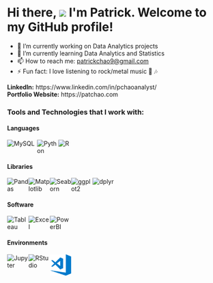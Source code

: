 # Hi there, <img src="https://emojis.slackmojis.com/emojis/images/1584726375/8272/blob-cool.gif?1584726375" width="30"/> I'm Patrick. Welcome to my GitHub profile!

- 🔭 I’m currently working on Data Analytics projects
- 🌱 I’m currently learning Data Analytics and Statistics
- 📫 How to reach me: patrickchao9@gmail.com
- ⚡ Fun fact: I love listening to rock/metal music :metal: :notes:

<p><b>LinkedIn:</b> https://www.linkedin.com/in/pchaoanalyst/</br>
<b>Portfolio Website:</b> https://patchao.com</p>

### Tools and Technologies that I work with:</br>

#### Languages
<img align="left" alt="MySQL" width="70px" height="50px" src="https://user-images.githubusercontent.com/32801046/115215516-6ee72200-a0b8-11eb-8b8d-4c02f6491651.png">
<img align="left" alt="Python" width="50px" height="50px" src="https://user-images.githubusercontent.com/32801046/115215625-8c1bf080-a0b8-11eb-88be-b5f7d21332c6.png">
<img align="left" alt="R" width="50px" src="https://user-images.githubusercontent.com/32801046/115215676-9938df80-a0b8-11eb-96ab-18ecc295d5cc.png">
</br></br>

#### Libraries
<img align="left" alt="Pandas" width="50px" height="50px" src="https://upload.wikimedia.org/wikipedia/commons/2/22/Pandas_mark.svg">
<img align="left" alt="Matplotlib" width="50px" src="https://upload.wikimedia.org/wikipedia/commons/8/84/Matplotlib_icon.svg">
<img align="left" alt="Seaborn" width="50px" src="https://user-images.githubusercontent.com/315810/92159303-30d41100-edfb-11ea-8107-1c5352202571.png">
<img align="left" alt="ggplot2" width="50px" height="50px" src="https://ggplot2.tidyverse.org/logo.png">
<img align="left" alt="dplyr" width="50px" height="50px" src="https://d33wubrfki0l68.cloudfront.net/071952491ec4a6a532a3f70ecfa2507af4d341f9/ff4d9/wp-content/uploads/2014/04/dplyr.png">
</br></br>

#### Software
<img align="left" alt="Tableau" width="50px" src="https://cdn.worldvectorlogo.com/logos/tableau-software.svg">
<img align="left" alt="Excel" width="50px" src="https://user-images.githubusercontent.com/32801046/115105870-766ec580-9f16-11eb-922d-9154ab610df0.png">
<img align="left" alt="PowerBI" width="50px" src="https://user-images.githubusercontent.com/32801046/120054392-8fbe6380-bfe4-11eb-913e-44fb384619ad.png">

</br></br>

#### Environments
<img align="left" alt="Jupyter" width="50px" height="50px" src="https://upload.wikimedia.org/wikipedia/commons/3/38/Jupyter_logo.svg">
<img align="left" alt="RStudio" width="50px" src="https://i0.wp.com/static1.squarespace.com/static/51156277e4b0b8b2ffe11c00/t/583ccafcbebafbc5c11fa6ec/1480379239088/RStudio-Ball.png?zoom=1.25&w=578&ssl=1">
<img align="left" alt="VSCode" width="50px" height="50px" src="https://raw.githubusercontent.com/github/explore/80688e429a7d4ef2fca1e82350fe8e3517d3494d/topics/visual-studio-code/visual-studio-code.png">


<!--![python](https://user-images.githubusercontent.com/32801046/115215597-83c3b580-a0b8-11eb-9fb4-a4d4d363309f.png)

**Patrick5225/Patrick5225** is a ✨ _special_ ✨ repository because its `README.md` (this file) appears on your GitHub profile.

Here are some ideas to get you started:

- 🔭 I’m currently working on ...
- 🌱 I’m currently learning ...
- 👯 I’m looking to collaborate on ...
- 🤔 I’m looking for help with ...
- 💬 Ask me about ...
- 📫 How to reach me: ...
- 😄 Pronouns: ...
- ⚡ Fun fact: ...
-->
